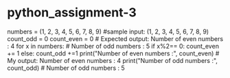 # python_assignment-3
numbers = (1, 2, 3, 4, 5, 6, 7, 8, 9)                             #sample input: (1, 2, 3, 4, 5, 6, 7, 8, 9)
count_odd = 0
count_even = 0                                                    # Expected output: Number of even numbers : 4
for x in numbers:                                                 #                  Number of odd numbers : 5
    if x%2== 0:
        count_even += 1
    else:
        count_odd +=1
print("Number of even numbers :", count_even)                     # My output: Number of even numbers : 4
print("Number of odd numbers :", count_odd)                       #            Number of odd numbers : 5
